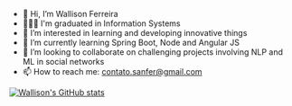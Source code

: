 - 👋 Hi, I’m Wallison Ferreira
- 👨🏾‍🎓 I'm graduated in Information Systems
- 👀 I’m interested in learning and developing innovative things
- 🌱 I’m currently learning Spring Boot, Node and Angular JS
- 💞️ I’m looking to collaborate on challenging projects involving NLP and ML in social networks
- 📫 How to reach me: contato.sanfer@gmail.com

<!---
wallisonferreira/wallisonferreira is a ✨ special ✨ repository because its `README.md` (this file) appears on your GitHub profile.
You can click the Preview link to take a look at your changes.
--->

[![Wallison's GitHub stats](https://github-readme-stats.vercel.app/api?username=wallisonferreira&show_icons=true&theme=merko&count_private=true)](https://github.com/wallisonferreira/github-readme-stats)


